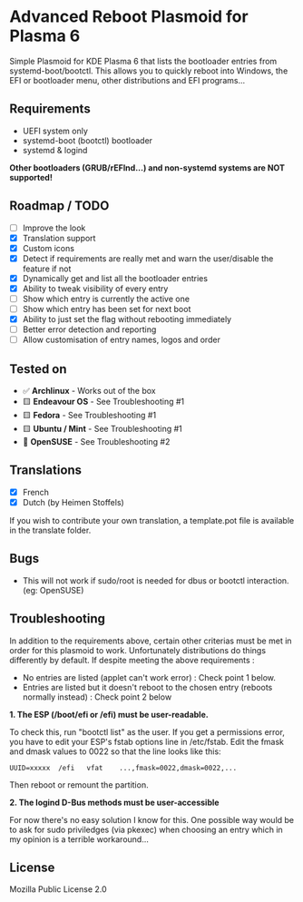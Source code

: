 # Advanced Reboot Plasmoid for Plasma 6

Simple Plasmoid for KDE Plasma 6 that lists the bootloader entries from systemd-boot/bootctl.
This allows you to quickly reboot into Windows, the EFI or bootloader menu, other distributions and EFI programs...

## Requirements

- UEFI system only
- systemd-boot (bootctl) bootloader
- systemd & logind

**Other bootloaders (GRUB/rEFInd...) and non-systemd systems are NOT supported!**

## Roadmap / TODO

- [ ] Improve the look
- [X] Translation support
- [X] Custom icons
- [X] Detect if requirements are really met and warn the user/disable the feature if not
- [X] Dynamically get and list all the bootloader entries
- [X] Ability to tweak visibility of every entry
- [ ] Show which entry is currently the active one
- [ ] Show which entry has been set for next boot
- [X] Ability to just set the flag without rebooting immediately
- [ ] Better error detection and reporting
- [ ] Allow customisation of entry names, logos and order

## Tested on

- ✅ **Archlinux** - Works out of the box
- 🟨 **Endeavour OS** - See Troubleshooting #1
- 🟨 **Fedora** - See Troubleshooting #1
- 🟨 **Ubuntu / Mint** - See Troubleshooting #1
- 🚫 **OpenSUSE** - See Troubleshooting #2

## Translations

- [X] French
- [X] Dutch (by Heimen Stoffels)

If you wish to contribute your own translation, a template.pot file is available in the translate folder.

## Bugs

- This will not work if sudo/root is needed for dbus or bootctl interaction. (eg: OpenSUSE)

## Troubleshooting

In addition to the requirements above, certain other criterias must be met in order for this plasmoid to work. Unfortunately distributions do things differently by default.
If despite meeting the above requirements :

- No entries are listed (applet can't work error) : Check point 1 below.
- Entries are listed but it doesn't reboot to the chosen entry (reboots normally instead) : Check point 2 below

**1. The ESP (/boot/efi or /efi) must be user-readable.**

To check this, run "bootctl list" as the user. If you get a permissions error, you have to edit your ESP's fstab options line in /etc/fstab.
Edit the fmask and dmask values to 0022 so that the line looks like this:
```
UUID=xxxxx  /efi   vfat    ...,fmask=0022,dmask=0022,...
```
Then reboot or remount the partition.

**2. The logind D-Bus methods must be user-accessible**

For now there's no easy solution I know for this. One possible way would be to ask for sudo priviledges (via pkexec) when choosing an entry which in my opinion is a terrible workaround...

## License

Mozilla Public License 2.0
